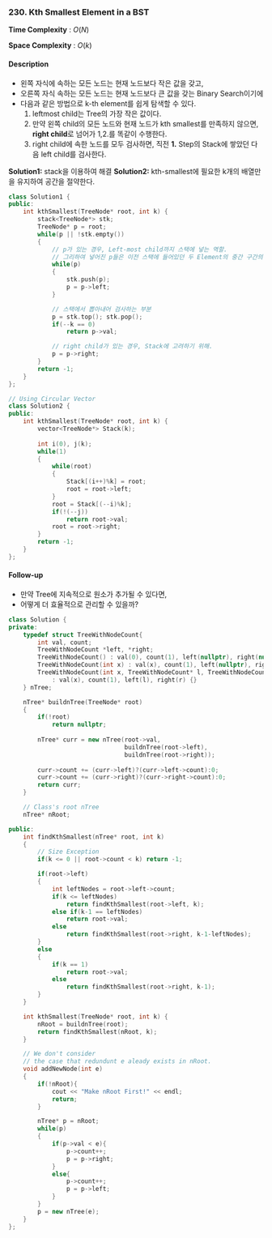 ### 230. Kth Smallest Element in a BST

**Time Complexity** : $O(N)$

**Space Complexity** : $O(k)$

#### Description

- 왼쪽 자식에 속하는 모든 노드는 현재 노드보다 작은 값을 갖고,
- 오른쪽 자식 속하는 모든 노드는 현재 노드보다 큰 값을 갖는 Binary Search이기에
- 다음과 같은 방법으로 k-th element를 쉽게 탐색할 수 있다.
  1. leftmost child는 Tree의 가장 작은 값이다.
  2. 만약 왼쪽 child의 모든 노드와 현재 노드가 kth smallest를 만족하지 않으면, **right child**로 넘어가 1,2.를 똑같이 수행한다.
  3. right child에 속한 노드를 모두 검사하면, 직전 **1.** Step의 Stack에 쌓았던 다음 left child를 검사한다.

**Solution1:** stack을 이용하여 해결
**Solution2:** kth-smallest에 필요한 k개의 배열만을 유지하여 공간을 절약한다. 

```cpp
class Solution1 {
public:
    int kthSmallest(TreeNode* root, int k) {
        stack<TreeNode*> stk;
        TreeNode* p = root;
        while(p || !stk.empty())
        {
            // p가 있는 경우, Left-most child까지 스택에 넣는 역할.
            // 그리하여 넣어진 p들은 이전 스택에 들어있던 두 Element의 중간 구간의 모든 원소를 검사하게 된다.
            while(p)
            {
                stk.push(p); 
                p = p->left;
            }

            // 스택에서 뽑아내어 검사하는 부분
            p = stk.top(); stk.pop();
            if(--k == 0)
                return p->val;

            // right child가 있는 경우, Stack에 고려하기 위해.
            p = p->right;
        }
        return -1;
    }
};

// Using Circular Vector
class Solution2 {
public:
    int kthSmallest(TreeNode* root, int k) {
        vector<TreeNode*> Stack(k);
        
        int i(0), j(k);
        while(1)
        {
            while(root) 
            {
                Stack[(i++)%k] = root;
                root = root->left;
            }
            root = Stack[(--i)%k];
            if(!(--j))
                return root->val;
            root = root->right;
        }
        return -1;
    }
};
```

#### Follow-up
- 만약 Tree에 지속적으로 원소가 추가될 수 있다면,
- 어떻게 더 효율적으로 관리할 수 있을까?

```cpp
class Solution {
private:    
    typedef struct TreeWithNodeCount{
        int val, count;
        TreeWithNodeCount *left, *right;
        TreeWithNodeCount() : val(0), count(1), left(nullptr), right(nullptr) {}
        TreeWithNodeCount(int x) : val(x), count(1), left(nullptr), right(nullptr) {}
        TreeWithNodeCount(int x, TreeWithNodeCount* l, TreeWithNodeCount* r) 
            : val(x), count(1), left(l), right(r) {}
    } nTree;

    nTree* buildnTree(TreeNode* root)
    {
        if(!root)
            return nullptr;
        
        nTree* curr = new nTree(root->val, 
                                buildnTree(root->left), 
                                buildnTree(root->right));
        
        curr->count += (curr->left)?(curr->left->count):0;
        curr->count += (curr->right)?(curr->right->count):0;
        return curr;
    }

    // Class's root nTree
    nTree* nRoot;

public:
    int findKthSmallest(nTree* root, int k)
    {
        // Size Exception
        if(k <= 0 || root->count < k) return -1;

        if(root->left)
        {
            int leftNodes = root->left->count;
            if(k <= leftNodes)
                return findKthSmallest(root->left, k);
            else if(k-1 == leftNodes)
                return root->val;
            else
                return findKthSmallest(root->right, k-1-leftNodes);
        }
        else
        {
            if(k == 1)
                return root->val;
            else
                return findKthSmallest(root->right, k-1);
        }
    }

    int kthSmallest(TreeNode* root, int k) {
        nRoot = buildnTree(root);
        return findKthSmallest(nRoot, k);
    }

    // We don't consider 
    // the case that redundunt e aleady exists in nRoot.
    void addNewNode(int e)
    {
        if(!nRoot){
            cout << "Make nRoot First!" << endl;
            return;
        }

        nTree* p = nRoot;
        while(p)
        {
            if(p->val < e){
                p->count++;
                p = p->right;
            }
            else{
                p->count++;
                p = p->left;
            }
        }
        p = new nTree(e);
    }
};
```